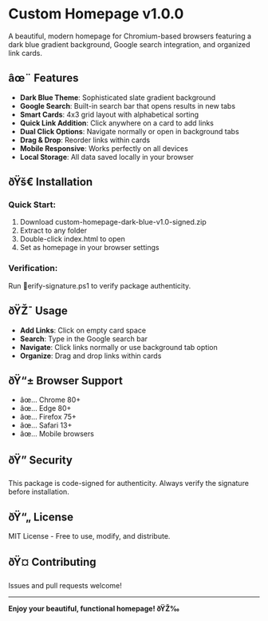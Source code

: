 ﻿# Custom Homepage v1.0.0

A beautiful, modern homepage for Chromium-based browsers featuring a dark blue gradient background, Google search integration, and organized link cards.

## âœ¨ Features

- **Dark Blue Theme**: Sophisticated slate gradient background
- **Google Search**: Built-in search bar that opens results in new tabs
- **Smart Cards**: 4x3 grid layout with alphabetical sorting
- **Quick Link Addition**: Click anywhere on a card to add links
- **Dual Click Options**: Navigate normally or open in background tabs
- **Drag & Drop**: Reorder links within cards
- **Mobile Responsive**: Works perfectly on all devices
- **Local Storage**: All data saved locally in your browser

## ðŸš€ Installation

### Quick Start:
1. Download custom-homepage-dark-blue-v1.0-signed.zip
2. Extract to any folder
3. Double-click index.html to open
4. Set as homepage in your browser settings

### Verification:
Run erify-signature.ps1 to verify package authenticity.

## ðŸŽ¯ Usage

- **Add Links**: Click on empty card space
- **Search**: Type in the Google search bar
- **Navigate**: Click links normally or use background tab option
- **Organize**: Drag and drop links within cards

## ðŸ“± Browser Support

- âœ… Chrome 80+
- âœ… Edge 80+
- âœ… Firefox 75+
- âœ… Safari 13+
- âœ… Mobile browsers

## ðŸ” Security

This package is code-signed for authenticity. Always verify the signature before installation.

## ðŸ“„ License

MIT License - Free to use, modify, and distribute.

## ðŸ¤ Contributing

Issues and pull requests welcome!

---
**Enjoy your beautiful, functional homepage! ðŸŽ‰**
